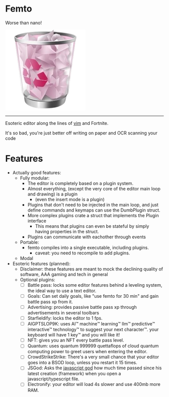 # Femto
Worse than nano!


![femto logo](assets/appicon.png)

---

Esoteric editor along the lines of [vim](https://vimto.s3.eu-west-1.amazonaws.com/wp-content/uploads/2021/03/31111534/Middle-East-v5.png) and Fortnite.

It's so bad, you're just better off writing on paper and OCR scanning your code

# Features
* Actually good features:
	* Fully modular:
		* The editor is completely based on a plugin system.
		* Almost everything, (except the very core of the editor main loop and drawing) is a plugin
			* (even the insert mode is a plugin)
		* Plugins that don't need to be injected in the main loop, and just define commands and keymaps can use the DumbPlugin struct.
		* More complex plugins crate a struct that implements the Plugin interface
			* This means that plugins can even be stateful by simply having properties in the struct.
		* Plugins can communicate with eachother through events
	* Portable:
		* femto compiles into a single executable, including plugins.
			* caveat: you need to recompile to add plugins.
	* Modal
* Esoteric features (planned):
	* Disclaimer: these features are meant to mock the declining quality of software, AAA gaming and tech in general
	* Optional plugins:
		- [ ] Battle pass: locks some editor features behind a leveling system, the ideal way to use a text editor.
		- [ ] Goals: Can set daily goals, like "use femto for 30 min" and gain battle pass xp from it.
		- [ ] Advertising: provides passive battle pass xp through advertisements in several toolbars
		- [ ] Starfieldify: locks the editor to 1 fps.
		- [ ] AIGPTSLOP9K: uses AI™ machine™ learning™ llm™ predictive™ interactive™ technology™ to suggest your next character™. your keyboard will have 1 key™ and you will like it!
		- [ ] NFT: gives you an NFT every battle pass level.
		- [ ] Quantum: uses quantum 999999 quettaflops of cloud quantum computing power to greet users when entering the editor.
		- [ ] CrowdStrikeStrike: There's a very small chance that your editor goes into a BSOD loop, unless you restart it 15 times.
		- [ ] JSGod: Asks the [javascript god](https://www.youtube.com/watch?v=6FEYcBPBGOk&t=0s) how much time passed since his latest creation (framework) when you open a javascript/typescript file.
		- [ ] Electronify: your editor will load 4s slower and use 400mb more RAM.
